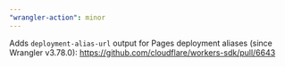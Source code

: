 ```yaml
---
"wrangler-action": minor
---
```


Adds `deployment-alias-url` output for Pages deployment aliases (since Wrangler v3.78.0): https://github.com/cloudflare/workers-sdk/pull/6643

